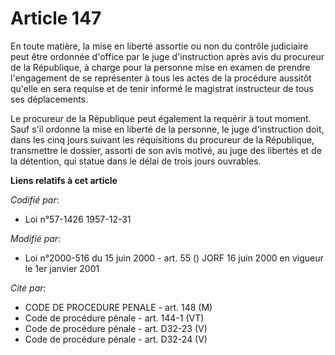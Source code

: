 # Article 147

En toute matière, la mise en liberté assortie ou non du contrôle judiciaire peut être ordonnée d'office par le juge
d'instruction après avis du procureur de la République, à charge pour la personne mise en examen de prendre l'engagement de
se représenter à tous les actes de la procédure aussitôt qu'elle en sera requise et de tenir informé le magistrat instructeur
de tous ses déplacements.

Le procureur de la République peut également la requérir à tout moment. Sauf s'il ordonne la mise en liberté de la personne,
le juge d'instruction doit, dans les cinq jours suivant les réquisitions du procureur de la République, transmettre le
dossier, assorti de son avis motivé, au juge des libertés et de la détention, qui statue dans le délai de trois jours
ouvrables.

**Liens relatifs à cet article**

_Codifié par_:

  - Loi n°57-1426 1957-12-31

_Modifié par_:

  - Loi n°2000-516 du 15 juin 2000 - art. 55 () JORF 16 juin 2000 en vigueur le 1er janvier 2001

_Cité par_:

  - CODE DE PROCEDURE PENALE - art. 148 (M)
  - Code de procédure pénale - art. 144-1 (VT)
  - Code de procédure pénale - art. D32-23 (V)
  - Code de procédure pénale - art. D32-24 (V)
